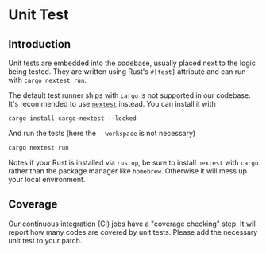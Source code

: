# Unit Test

## Introduction

Unit tests are embedded into the codebase, usually placed next to the logic being tested.
They are written using Rust's `#[test]` attribute and can run with `cargo nextest run`.

The default test runner ships with `cargo` is not supported in our codebase. It's recommended
to use [`nextest`](https://nexte.st/) instead. You can install it with

```shell
cargo install cargo-nextest --locked
```

And run the tests (here the `--workspace` is not necessary)

```shell
cargo nextest run
```

Notes if your Rust is installed via `rustup`, be sure to install `nextest` with `cargo` rather
than the package manager like `homebrew`. Otherwise it will mess up your local environment.

## Coverage

Our continuous integration (CI) jobs have a "coverage checking" step. It will report how many
codes are covered by unit tests. Please add the necessary unit test to your patch.
